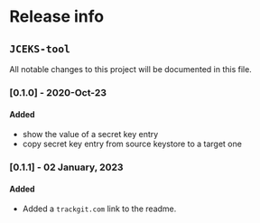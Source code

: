 # Release info
## `JCEKS-tool`

All notable changes to this project will be documented in this file.

### [0.1.0] - 2020-Oct-23
#### Added
- show the value of a secret key entry
- copy secret key entry from source keystore to a target one

### [0.1.1] - 02 January, 2023
#### Added
- Added a `trackgit.com` link to the readme.
